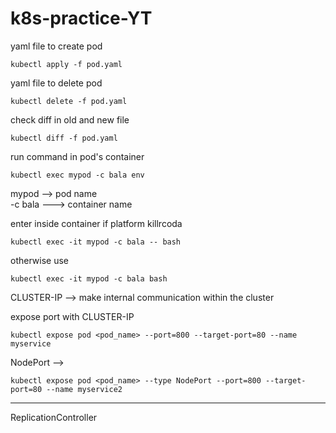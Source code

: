# k8s-practice-YT

yaml file to create pod
```ssh
kubectl apply -f pod.yaml
```

yaml file to delete pod
```ssh
kubectl delete -f pod.yaml
```

check diff in old and new file
```ssh
kubectl diff -f pod.yaml
```

run command in pod's container
```ssh
kubectl exec mypod -c bala env
```
mypod --> pod name  <br>
-c bala ---> container name

enter inside container if platform killrcoda
```ssh
kubectl exec -it mypod -c bala -- bash
```

otherwise use
```ssh
kubectl exec -it mypod -c bala bash
```

CLUSTER-IP --> make internal communication within the cluster <br>

expose port with CLUSTER-IP
```ssh
kubectl expose pod <pod_name> --port=800 --target-port=80 --name myservice
```

NodePort --> 
```ssh
kubectl expose pod <pod_name> --type NodePort --port=800 --target-port=80 --name myservice2
```

<hr>

ReplicationController
